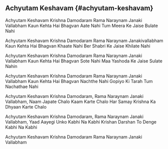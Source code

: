 ## Achyutam Keshavam {#achyutam-keshavam}

Achyutam Keshavam Krishna Damodaram
Rama Naraynam Janaki Vallabham
Kaun Kehta Hai Bhagvan Aate Nahi
Tum Meera Ke Jaise Bulate Nahi

Achyutam Keshavam Krishna Damodaram
Rama Naraynam Janakivallabham
Kaun Kehta Hai Bhagvan Khaate Nahi
Ber Shabri Ke Jaise Khilate Nahi

Achyutam Keshavam Krishna Damodaram
Rama Naraynam Janaki Vallabham
Kaun Kehta Hai Bhagvan Sote Nahi
Maa Yashoda Ke Jaise Sulate Nahin

Achyutam Keshavam Krishna Damodaram
Rama Naraynam Janaki Vallabham
Kaun Kehta Hai Bhagvan Nachthe Nahi
Gopiyo Ki Tarah Tum Nachathae Nahi

Achyutam Keshavam Krishna Damodaram,
Rama Naraynam Janaki Vallabham,
Naam Japate Chalo Kaam Karte Chalo
Har Samay Krishna Ka Dhyaan Karte Chalo

Achyutam Keshavam Krishna Damodaram,
Rama Naraynam Janaki Vallabham,
Yaad Aayegi Unko Kabhi Na Kabhi
Krishan Darshan To Denge Kabhi Na Kabhi

Achyutam Keshavam Krishna Damodaram
Rama Naraynam Janaki Vallabham